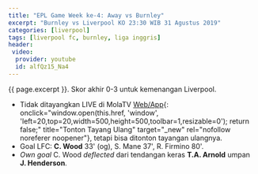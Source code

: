 ```yaml
---
title: "EPL Game Week ke-4: Away vs Burnley"
excerpt: "Burnley vs Liverpool KO 23:30 WIB 31 Agustus 2019"
categories: [liverpool]
tags: [liverpool fc, burnley, liga inggris]
header:
 video:
  provider: youtube
  id: alfQz15_Na4
---
```

{{ page.excerpt }}. Skor akhir 0-3 untuk kemenangan Liverpool.

- Tidak ditayangkan LIVE di MolaTV [Web/App](https://mola.tv/watch?v=vd66534925){: onclick="window.open(this.href, 'window', 'left=20,top=20,width=500,height=500,toolbar=1,resizable=0'); return false;" title="Tonton Tayang Ulang" target="_new" rel="nofollow noreferer noopener"}, tetapi bisa ditonton tayangan ulangnya.
- Goal LFC: **C. Wood** 33' (og), S. Mane 37', R. Firmino 80'.
- _Own goal_ C. Wood _deflected_ dari tendangan keras **T.A. Arnold** umpan **J. Henderson**.
